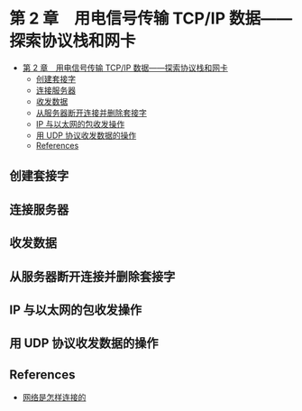 # 第 2 章　用电信号传输 TCP/IP 数据——探索协议栈和网卡


<!-- TOC -->

- [第 2 章　用电信号传输 TCP/IP 数据——探索协议栈和网卡](#第-2-章　用电信号传输-tcpip-数据探索协议栈和网卡)
    - [创建套接字](#创建套接字)
    - [连接服务器](#连接服务器)
    - [收发数据](#收发数据)
    - [从服务器断开连接并删除套接字](#从服务器断开连接并删除套接字)
    - [IP 与以太网的包收发操作](#ip-与以太网的包收发操作)
    - [用 UDP 协议收发数据的操作](#用-udp-协议收发数据的操作)
    - [References](#references)

<!-- /TOC -->


## 创建套接字


## 连接服务器


## 收发数据


## 从服务器断开连接并删除套接字


## IP 与以太网的包收发操作


## 用 UDP 协议收发数据的操作


## References
* [网络是怎样连接的](https://book.douban.com/subject/26941639/)